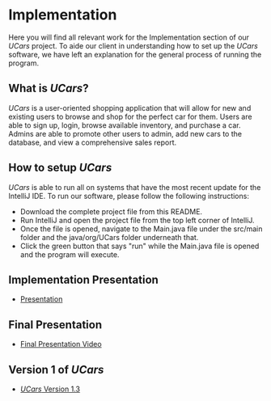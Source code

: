 # Implementation

Here you will find all relevant work for the Implementation section of our *UCars* project. To aide our client in understanding how to set up the *UCars* software,
we have left an explanation for the general process of running the program.

## What is *UCars*?
*UCars* is a user-oriented shopping application that will allow for new and existing users to browse and shop for the perfect car for them. Users are
able to sign up, login, browse available inventory, and purchase a car. Admins are able to promote other users to admin, add new cars to the database, and
view a comprehensive sales report. 

## How to setup *UCars*
*UCars* is able to run all on systems that have the most recent update for the IntelliJ IDE. To run our software, please follow the following instructions:
  - Download the complete project file from this README.
  - Run IntelliJ and open the project file from the top left corner of IntelliJ.
  - Once the file is opened, navigate to the Main.java file under the src/main folder and the java/org/UCars folder underneath that.
  - Click the green button that says "run" while the Main.java file is opened and the program will execute. 

## Implementation Presentation
- [Presentation]

[Presentation]: <google.com>

## Final Presentation
- [Final Presentation Video]

[Final Presentation Video]:<https://www.youtube.com/watch?v=MJY3e4_kg94>

## Version 1 of *UCars*
- [*UCars* Version 1.3]

[*UCars* Version 1.3]:<https://github.com/straitonrj/SWE_3313_Project_Team9/tree/main/Implementation/Code/Integrated%20Code%20V.1.3>
